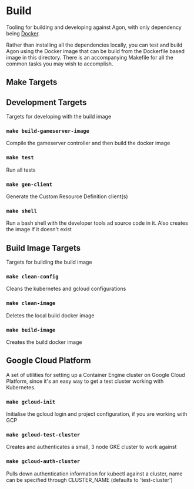# Build

Tooling for building and developing against Agon, with only dependency being [Docker](https://www.docker.com).

Rather than installing all the dependencies locally, you can test and build Agon using the Docker image that can
be build from the Dockerfile based image in this directory. There is an accompanying Makefile for all the common
tasks you may wish to accomplish.

## Make Targets

## Development Targets

Targets for developing with the build image

### `make build-gameserver-image`
Compile the gameserver controller and then build the docker image

### `make test`
Run all tests

### `make gen-client`
Generate the Custom Resource Definition client(s)

### `make shell`
Run a bash shell with the developer tools ad source code in it.
Also creates the image if it doesn't exist

## Build Image Targets

Targets for building the build image

### `make clean-config`
Cleans the kubernetes and gcloud configurations

### `make clean-image`
Deletes the local build docker image

### `make build-image`
Creates the build docker image

## Google Cloud Platform

A set of utilities for setting up a Container Engine cluster on Google Cloud Platform,
since it's an easy way to get a test cluster working with Kubernetes.

### `make gcloud-init`
Initialise the gcloud login and project configuration, if you are working with GCP

### `make gcloud-test-cluster`
Creates and authenticates a small, 3 node GKE cluster to work against

### `make gcloud-auth-cluster`
Pulls down authentication information for kubectl against a cluster, name can be specified through CLUSTER_NAME
(defaults to 'test-cluster')
